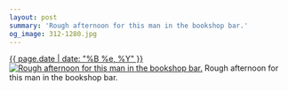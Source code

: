 ```yaml
---
layout: post
summary: 'Rough afternoon for this man in the bookshop bar.'
og_image: 312-1280.jpg
---
```


<p>
  <time><a href="/312">{{ page.date | date: "%B %e, %Y" }}</a></time>
  <a href="/312"><img src="{{ site.assets_url }}/312-640.jpg" srcset="{{ site.assets_url }}/312-1280.jpg 1280w, {{ site.assets_url }}/312-960.jpg 960w, {{ site.assets_url }}/312-640.jpg 640w, {{ site.assets_url }}/312-320.jpg 320w" sizes="(min-width: 700px) 50vw, calc(100vw - 2rem)" alt="Rough afternoon for this man in the bookshop bar." /></a>
  <span>Rough afternoon for this man in the bookshop bar.</span>
</p>
